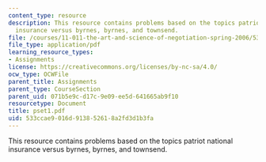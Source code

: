 ```yaml
---
content_type: resource
description: This resource contains problems based on the topics patriot national
  insurance versus byrnes, byrnes, and townsend.
file: /courses/11-011-the-art-and-science-of-negotiation-spring-2006/533ccae9016d913852618a2fd3d1b3fa_pset1.pdf
file_type: application/pdf
learning_resource_types:
- Assignments
license: https://creativecommons.org/licenses/by-nc-sa/4.0/
ocw_type: OCWFile
parent_title: Assignments
parent_type: CourseSection
parent_uid: 071b5e9c-d17c-9e09-ee5d-641665ab9f10
resourcetype: Document
title: pset1.pdf
uid: 533ccae9-016d-9138-5261-8a2fd3d1b3fa
---
```

This resource contains problems based on the topics patriot national insurance versus byrnes, byrnes, and townsend.